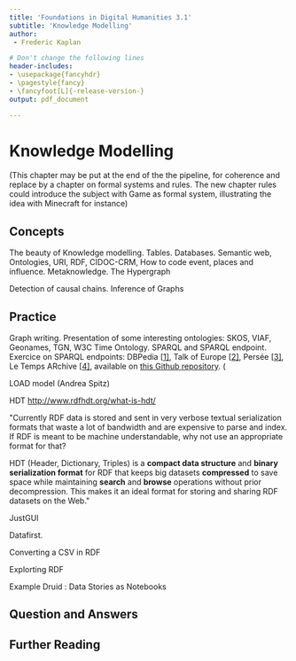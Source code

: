 ```yaml
---
title: 'Foundations in Digital Humanities 3.1'
subtitle: 'Knowledge Modelling'
author:
 - Frederic Kaplan

# Don't change the following lines
header-includes:
- \usepackage{fancyhdr}
- \pagestyle{fancy}
- \fancyfoot[L]{-release-version-}
output: pdf_document

---
```


# Knowledge Modelling

(This chapter may be put at the end of the the pipeline, for coherence and replace by a chapter on formal systems and rules. The new chapter rules could introduce the subject with Game as formal system, illustrating the idea with Minecraft for instance)

## Concepts

The beauty of Knowledge modelling. Tables. Databases. Semantic web, Ontologies, URI, RDF, CIDOC-CRM, How to code event, places and influence. Metaknowledge. The Hypergraph



Detection of causal chains. Inference of Graphs



## Practice

Graph writing. Presentation of some interesting ontologies: SKOS, VIAF, Geonames, TGN, W3C Time Ontology. SPARQL and SPARQL endpoint. Exercice on SPARQL endpoints: DBPedia [[1\]](http://dbpedia.org/sparql), Talk of Europe [[2\]](http://linkedpolitics.ops.few.vu.nl/yasgui/index.html), Persée [[3\]](http://data.persee.fr/explorer/), Le Temps ARchive [[4\]](http://iccluster052.iccluster.epfl.ch:8899/sparql), available on [this Github repository](https://github.com/dhlab-epfl/fdh-tutorials). (

LOAD model (Andrea Spitz)

HDT http://www.rdfhdt.org/what-is-hdt/

"Currently RDF data is stored and sent in very verbose textual serialization formats that waste a lot of bandwidth and are expensive to parse and index. If RDF is meant to be machine understandable, why not use an appropriate format for that?

HDT (Header, Dictionary, Triples) is a **compact data structure** and **binary serialization format** for RDF that keeps big datasets **compressed** to save space while maintaining **search** and **browse** operations without prior decompression. This makes it an ideal format for storing and sharing RDF datasets on the Web."

JustGUI

Datafirst. 

Converting a CSV in RDF

Explorting RDF

Example Druid : Data Stories as Notebooks

## Question and Answers 



## Further Reading


